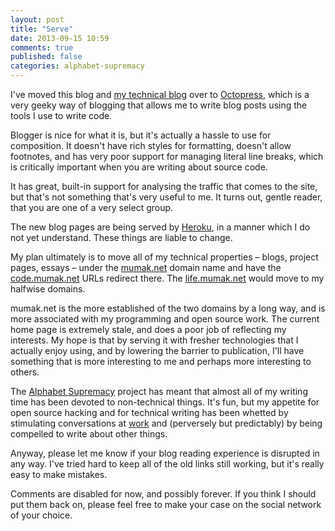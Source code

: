 ```yaml
---
layout: post
title: "Serve"
date: 2013-09-15 10:59
comments: true
published: false
categories: alphabet-supremacy
---
```


I've moved this blog and [my technical blog](http://code.mumak.net) over to
[Octopress](http://octopress.org), which is a very geeky way of blogging that
allows me to write blog posts using the tools I use to write code.

Blogger is nice for what it is, but it's actually a hassle to use for
composition.  It doesn't have rich styles for formatting, doesn't allow
footnotes, and has very poor support for managing literal line breaks, which
is critically important when you are writing about source code.

It has great, built-in support for analysing the traffic that comes to the
site, but that's not something that's very useful to me.  It turns out, gentle
reader, that you are one of a very select group.

The new blog pages are being served by [Heroku](http://www.heroku.com/), in a
manner which I do not yet understand.  These things are liable to change.

My plan ultimately is to move all of my technical properties – blogs, project
pages, essays – under the [mumak.net](http://mumak.net) domain name and have
the [code.mumak.net](http://code.mumak.net) URLs redirect there.  The
[life.mumak.net](http://life.mumak.net) would move to my halfwise domains.

mumak.net is the more established of the two domains by a long way, and is
more associated with my programming and open source work.  The current home
page is extremely stale, and does a poor job of reflecting my interests.  My
hope is that by serving it with fresher technologies that I actually enjoy
using, and by lowering the barrier to publication, I'll have something that
is more interesting to me and perhaps more interesting to others.

The
[Alphabet Supremacy](http://life.mumak.net/2013/01/the-alphabet-supremacy.html)
project has meant that almost all of my writing time has been devoted to
non-technical things.  It's fun, but my appetite for open source hacking and
for technical writing has been whetted by stimulating conversations at
[work](http://www.google.com/about/jobs/) and (perversely but predictably) by
being compelled to write about other things.

Anyway, please let me know if your blog reading experience is disrupted in any
way.  I've tried hard to keep all of the old links still working, but it's
really easy to make mistakes.

Comments are disabled for now, and possibly forever.  If you think I should
put them back on, please feel free to make your case on the social network of
your choice.
